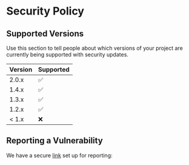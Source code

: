 # Security Policy

## Supported Versions

Use this section to tell people about which versions of your project are
currently being supported with security updates.

| Version | Supported          |
| ------- | ------------------ |
| 2.0.x   | :white_check_mark: |
| 1.4.x   | :white_check_mark: |
| 1.3.x   | :white_check_mark: |
| 1.2.x   | :white_check_mark: |
| < 1.x   | :x:                |

## Reporting a Vulnerability

We have a secure [link](https://github.com/gubareve/synergy-addons/security/advisories/new) set up for reporting:
